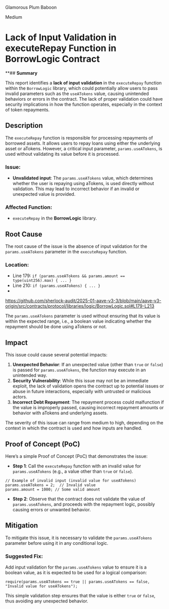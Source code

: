 Glamorous Plum Baboon

Medium

# Lack of Input Validation in executeRepay Function in BorrowLogic Contract

**## **Summary**

This report identifies a **lack of input validation** in the `executeRepay` function within the `BorrowLogic` library, which could potentially allow users to pass invalid parameters such as the `useATokens` value, causing unintended behaviors or errors in the contract. The lack of proper validation could have security implications in how the function operates, especially in the context of token repayments.

## **Description**

The `executeRepay` function is responsible for processing repayments of borrowed assets. It allows users to repay loans using either the underlying asset or aTokens. However, a critical input parameter, `params.useATokens`, is used without validating its value before it is processed.

### Issue:
- **Unvalidated input**: The `params.useATokens` value, which determines whether the user is repaying using aTokens, is used directly without validation. This may lead to incorrect behavior if an invalid or unexpected value is provided.

### Affected Function:
- `executeRepay` in the **BorrowLogic** library.

## **Root Cause**

The root cause of the issue is the absence of input validation for the `params.useATokens` parameter in the `executeRepay` function.

### Location:
- Line 179: `if (params.useATokens && params.amount == type(uint256).max) { ... }`
- Line 210: `if (params.useATokens) { ... }`
-

https://github.com/sherlock-audit/2025-01-aave-v3-3/blob/main/aave-v3-origin/src/contracts/protocol/libraries/logic/BorrowLogic.sol#L179-L213

The `params.useATokens` parameter is used without ensuring that its value is within the expected range, i.e., a boolean value indicating whether the repayment should be done using aTokens or not.

## **Impact**

This issue could cause several potential impacts:
1. **Unexpected Behavior**: If an unexpected value (other than `true` or `false`) is passed for `params.useATokens`, the function may execute in an unintended way.
2. **Security Vulnerability**: While this issue may not be an immediate exploit, the lack of validation opens the contract up to potential issues or abuse in future interactions, especially with untrusted or malicious actors.
3. **Incorrect Debt Repayment**: The repayment process could malfunction if the value is improperly passed, causing incorrect repayment amounts or behavior with aTokens and underlying assets.
   
The severity of this issue can range from medium to high, depending on the context in which the contract is used and how inputs are handled.

## **Proof of Concept (PoC)**

Here’s a simple Proof of Concept (PoC) that demonstrates the issue:

- **Step 1**: Call the `executeRepay` function with an invalid value for `params.useATokens` (e.g., a value other than `true` or `false`).
  
```solidity
// Example of invalid input (invalid value for useATokens)
params.useATokens = 2;  // Invalid value
params.amount = 1000; // Some valid amount
```

- **Step 2**: Observe that the contract does not validate the value of `params.useATokens`, and proceeds with the repayment logic, possibly causing errors or unwanted behavior.

## **Mitigation**

To mitigate this issue, it is necessary to validate the `params.useATokens` parameter before using it in any conditional logic.

### Suggested Fix:
Add input validation for the `params.useATokens` value to ensure it is a boolean value, as it is expected to be used for a logical comparison:

```solidity
require(params.useATokens == true || params.useATokens == false, "Invalid value for useATokens");
```

This simple validation step ensures that the value is either `true` or `false`, thus avoiding any unexpected behavior.
